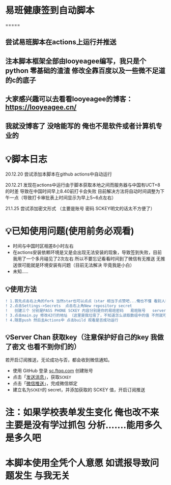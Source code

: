 # 易班健康签到自动脚本
=====
## 尝试易班脚本在actions上运行并推送

## 注本脚本框架全部由looyeagee编写，我只是个python 零基础的渣渣 修改全靠百度以及一些微不足道的c的底子 

## 大家感兴趣可以去看看looyeagee的博客：https://looyeagee.cn/

## 我就没博客了 没啥能写的 俺也不是软件或者计算机专业的


# 💡脚本日志
20.12.20
尝试添加本脚本在github actions中自动运行

20.12.21
发现在actions中运行由于脚本获取本地之间而服务器与中国有UCT+8 的时差 导致在中国时间早上8.40前打卡会失败
目前解决方法将自动时间调整为下午一点（导致打卡审批表上时间显示为早上5~6点左右）

21.1.25
尝试添加密文形式 （主要是账号 密码 SCKEY明文的话太不方便了）

# 💡已知使用问题(使用前务必观看)
- 时间与中国时区相差8小时左右
- 在actions安装依赖环境是又是会出现无法安装的现象，导致签到失败，目前我用了一个多月碰见了2次左右 所以不要忘记看看时间到了微信有无推送 无推送很可能就是环境安装有问题（目前无法解决 毕竟我是小白）
- 未知.....

## 💡使用方法
```diff
! 1.首先点击右上角的fork 当然star也可以点点（star 相当于点赞吧...俺也不懂 看别人都在求我也求一个 fork才是最重要的不然无法进行下面的步骤）
! 2.点击Settings->Secrets  点击右上角New repository secret 
!   创建三个 分别是PASS PHONE SCKEY 内容分别是你的易班密码   易班账号   server chan的key（获取方法我放后面，用来推送的）
! 3.点击main.py 修改42行的地址 （这里是我垃圾了，不知道怎么读取数组中的值 不然就可以密文了  (￣ω￣;)  ）
! 4.随意push 然后去Actions中 点击build 观看是否成功运行
```
## 💡Server Chan 获取key（注意保护好自己的key 我做了密文 也看不到你们的）
若开启订阅推送，无论成功与否，都会收到微信通知。

- 使用 GitHub 登录 [sc.ftqq.com](http://sc.ftqq.com/?c=github&a=login) 创建账号
- 点击「[发送消息](http://sc.ftqq.com/?c=code)」，获取`SCKEY`
- 点击「[微信推送](http://sc.ftqq.com/?c=wechat&a=bind)」，完成微信绑定
- 建立名为`SCKEY`的 secret，并添加获取的 SCKEY 值，开启订阅推送

注：如果学校表单发生变化 俺也改不来 主要是没有学过抓包 分析.......能用多久是多久吧
===
   本脚本使用全凭个人意愿 如谎报导致问题发生 与我无关
===

